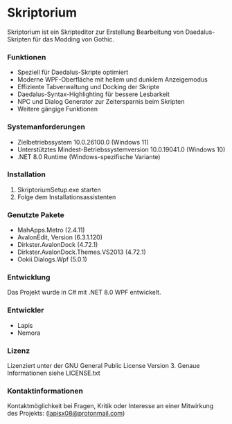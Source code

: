 # Skriptorium

Skriptorium ist ein Skripteditor zur Erstellung Bearbeitung von Daedalus-Skripten für das Modding von Gothic.





### Funktionen

* Speziell für Daedalus-Skripte optimiert
* Moderne WPF-Oberfläche mit hellem und dunklem Anzeigemodus
* Effiziente Tabverwaltung und Docking der Skripte
* Daedalus-Syntax-Highlighting für bessere Lesbarkeit
* NPC und Dialog Generator zur Zeitersparnis beim Skripten
* Weitere gängige Funktionen





### Systemanforderungen

* Zielbetriebssystem 10.0.26100.0 (Windows 11)
* Unterstütztes Mindest-Betriebssystemversion 10.0.19041.0 (Windows 10)
* .NET 8.0 Runtime (Windows-spezifische Variante)





### Installation

1. SkriptoriumSetup.exe starten
2. Folge dem Installationsassistenten





### Genutzte Pakete

* MahApps.Metro (2.4.11)
* AvalonEdit, Version (6.3.1.120)
* Dirkster.AvalonDock (4.72.1)
* Dirkster.AvalonDock.Themes.VS2013 (4.72.1)
* Ookii.Dialogs.Wpf (5.0.1)





### Entwicklung

Das Projekt wurde in C# mit .NET 8.0 WPF entwickelt.





### Entwickler

* Lapis
* Nemora





### Lizenz

Lizenziert unter der GNU General Public License Version 3. Genaue Informationen siehe LICENSE.txt





### Kontaktinformationen

Kontaktmöglichkeit bei Fragen, Kritik oder Interesse an einer Mitwirkung des Projekts: (lapisx08@protonmail.com)

